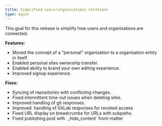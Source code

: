 ```yaml
---
title: Simplified users/organisations relations
type: major
---
```


This goal for this release is simplify how users and organisations are connected.&nbsp;

**Features:**

* Moved the concept of a "personal" organisation to a organisation entity in itself.
* Enabled personal sites ownership transfer.
* Enabled ability to brand your own editing experience.
* Improved signup experience.

**Fixes:**

* Syncing of repositories with conflicting changes.
* Fixed intermittent time-out issues when deleting sites.
* Improved handling of git responses.
* Improved &nbsp;handling of GitLab responses for revoked access.
* Fixed URL display on breadcrumbs for URLs with subpaths.
* Fixed publishing post with \`\_hide\_content\` front-matter